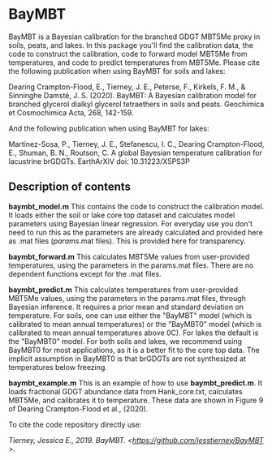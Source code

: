 # BayMBT

BayMBT is a Bayesian calibration for the branched GDGT MBT5Me proxy in soils, peats, and lakes. In this package you'll find the calibration data, the code to construct the calibration, code to forward model MBT5Me from temperatures, and code to predict temperatures from MBT5Me. Please cite the following publication when using BayMBT for soils and lakes:

Dearing Crampton-Flood, E., Tierney, J. E., Peterse, F., Kirkels, F. M.,
& Sinninghe Damsté, J. S. (2020). BayMBT: A Bayesian calibration model
for branched glycerol dialkyl glycerol tetraethers in soils and peats.
Geochimica et Cosmochimica Acta, 268, 142-159.

And the following publication when using BayMBT for lakes:

Martínez-Sosa, P., Tierney, J. E., Stefanescu, I. C., Dearing Crampton-Flood, E., Shuman, B. N., Routson, C. A global Bayesian temperature calibration for lacustrine brGDGTs. EarthArXiV doi: 10.31223/X5PS3P

## Description of contents

**baymbt_model.m** This contains the code to construct the calibration model. It loads either the soil or lake core top dataset and calculates model parameters using Bayesian linear regression. For everyday use you don't need to run this as the parameters are already calculated and provided here as .mat files (_params_.mat files). This is provided here for transparency.

**baymbt_forward.m** This calculates MBT5Me values from user-provided temperatures, using the parameters in the params.mat files. There are no dependent functions except for the .mat files.

**baymbt_predict.m** This calculates temperatures from user-provided MBT5Me values, using the parameters in the params.mat files, through Bayesian inference. It requires a prior mean and standard deviation on temperature. For soils, one can use either the "BayMBT" model (which is calibrated to mean annual temperatures) or the "BayMBT0" model (which is calibrated to mean annual temperatures above 0C). For lakes the default is the "BayMBT0" model. For both soils and lakes, we recommend using BayMBT0 for most applications, as it is a better fit to the core top data. The implicit assumption in BayMBT0 is that brGDGTs are not synthesized at temperatures below freezing.

**baymbt_example.m** This is an example of how to use **baymbt_predict.m**. It loads fractional GDGT abundance data from Hank_core.txt, calculates MBT5Me, and calibrates it to temperature. These data are shown in Figure 9 of Dearing Crampton-Flood et al., (2020).

To cite the code repository directly use:

*Tierney, Jessica E., 2019. BayMBT. \<https://github.com/jesstierney/BayMBT \>.*
